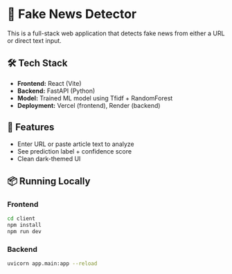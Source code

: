 # 📰 Fake News Detector

This is a full-stack web application that detects fake news from either a URL or direct text input.

## 🛠 Tech Stack
- **Frontend:** React (Vite)
- **Backend:** FastAPI (Python)
- **Model:** Trained ML model using Tfidf + RandomForest
- **Deployment:** Vercel (frontend), Render (backend)

## 🧪 Features
- Enter URL or paste article text to analyze
- See prediction label + confidence score
- Clean dark-themed UI

## 📦 Running Locally

### Frontend
```bash
cd client
npm install
npm run dev
```

### Backend
```bash
uvicorn app.main:app --reload
```
